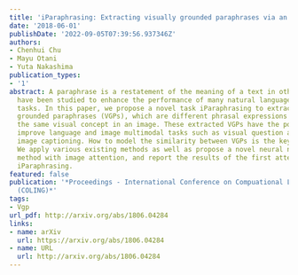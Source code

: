 ```yaml
---
title: 'iParaphrasing: Extracting visually grounded paraphrases via an image'
date: '2018-06-01'
publishDate: '2022-09-05T07:39:56.937346Z'
authors:
- Chenhui Chu
- Mayu Otani
- Yuta Nakashima
publication_types:
- '1'
abstract: A paraphrase is a restatement of the meaning of a text in other words. Paraphrases
  have been studied to enhance the performance of many natural language processing
  tasks. In this paper, we propose a novel task iParaphrasing to extract visually
  grounded paraphrases (VGPs), which are different phrasal expressions describing
  the same visual concept in an image. These extracted VGPs have the potential to
  improve language and image multimodal tasks such as visual question answering and
  image captioning. How to model the similarity between VGPs is the key of iParaphrasing.
  We apply various existing methods as well as propose a novel neural network-based
  method with image attention, and report the results of the first attempt toward
  iParaphrasing.
featured: false
publication: '*Proceedings - International Conference on Compuational Linguistics
  (COLING)*'
tags:
- Vgp
url_pdf: http://arxiv.org/abs/1806.04284
links:
- name: arXiv
  url: https://arxiv.org/abs/1806.04284
- name: URL
  url: http://arxiv.org/abs/1806.04284
---
```


